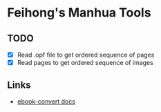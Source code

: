 # Feihong's Manhua Tools

## TODO

- [x] Read .opf file to get ordered sequence of pages
- [x] Read pages to get ordered sequence of images

## Links

- [ebook-convert docs](https://manual.calibre-ebook.com/generated/en/ebook-convert.html)
